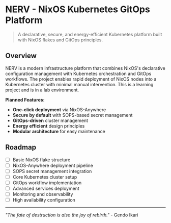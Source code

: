 # NERV - NixOS Kubernetes GitOps Platform

> A declarative, secure, and energy-efficient Kubernetes platform built with NixOS flakes and GitOps principles.

## Overview

NERV is a modern infrastructure platform that combines NixOS's declarative configuration management with Kubernetes orchestration and GitOps workflows. The project enables rapid deployment of NixOS nodes into a Kubernetes cluster with minimal manual intervention. This is a learning project and is in a lab environment.

**Planned Features:**
- **One-click deployment** via NixOS-Anywhere
- **Secure by default** with SOPS-based secret management
- **GitOps-driven** cluster management
- **Energy efficient** design principles
- **Modular architecture** for easy maintenance

## Roadmap

- [ ] Basic NixOS flake structure
- [ ] NixOS-Anywhere deployment pipeline
- [ ] SOPS secret management integration
- [ ] Core Kubernetes cluster setup
- [ ] GitOps workflow implementation
- [ ] Advanced services deployment
- [ ] Monitoring and observability
- [ ] High availability configuration

---

*"The fate of destruction is also the joy of rebirth."* - Gendo Ikari